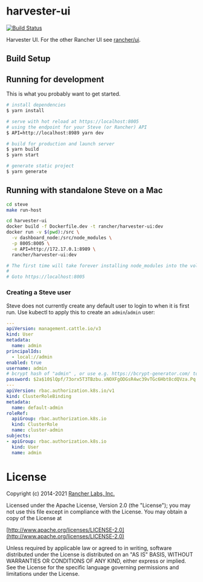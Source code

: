 # harvester-ui
[![Build Status](http://drone-publish.rancher.io/api/badges/harvester/harvester-ui/status.svg)](http://drone-publish.rancher.io/harvester/harvester-ui)

Harvester UI.  For the other Rancher UI see [rancher/ui](https://github.com/rancher/ui).

## Build Setup

## Running for development
This is what you probably want to get started.
```bash
# install dependencies
$ yarn install

# serve with hot reload at https://localhost:8005
# using the endpoint for your Steve (or Rancher) API
$ API=http://localhost:8989 yarn dev

# build for production and launch server
$ yarn build
$ yarn start

# generate static project
$ yarn generate
```

## Running with standalone Steve on a Mac
 ```bash
 cd steve
 make run-host

 cd harvester-ui
 docker build -f Dockerfile.dev -t rancher/harvester-ui:dev
 docker run -v $(pwd):/src \
   -v dashboard_node:/src/node_modules \
   -p 8005:8005 \
   -e API=http://172.17.0.1:8989 \
   rancher/harvester-ui:dev
 
 # The first time will take forever installing node_modules into the volume; it will be faster next time.
 #
 # Goto https://localhost:8005
```

### Creating a Steve user

Steve does not currently create any default user to login to when it is first run.  Use kubectl to apply this to create an `admin`/`admin` user:

```yaml
---
apiVersion: management.cattle.io/v3
kind: User
metadata:
  name: admin
principalIds:
  - local://admin
enabled: true
username: admin
# bcrypt hash of "admin" , or use e.g. https://bcrypt-generator.com/ to generate your own
password: $2a$10$lQpf/73orx5T3TBzbu.xNOXFgODGsR4wc39vTGc6Hbt8cdQVza.Pq
---
apiVersion: rbac.authorization.k8s.io/v1
kind: ClusterRoleBinding
metadata:
  name: default-admin
roleRef:
  apiGroup: rbac.authorization.k8s.io
  kind: ClusterRole
  name: cluster-admin
subjects:
- apiGroup: rbac.authorization.k8s.io
  kind: User
  name: admin
```

License
=======
Copyright (c) 2014-2021 [Rancher Labs, Inc.](http://rancher.com)

Licensed under the Apache License, Version 2.0 (the "License");
you may not use this file except in compliance with the License.
You may obtain a copy of the License at

[http://www.apache.org/licenses/LICENSE-2.0](http://www.apache.org/licenses/LICENSE-2.0)

Unless required by applicable law or agreed to in writing, software
distributed under the License is distributed on an "AS IS" BASIS,
WITHOUT WARRANTIES OR CONDITIONS OF ANY KIND, either express or implied.
See the License for the specific language governing permissions and
limitations under the License.

